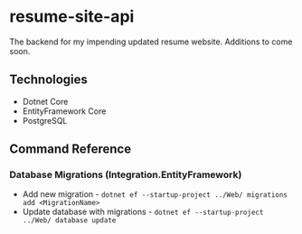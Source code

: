 # resume-site-api

The backend for my impending updated resume website. Additions to come soon.

## Technologies

* Dotnet Core
* EntityFramework Core
* PostgreSQL

## Command Reference

### Database Migrations (Integration.EntityFramework)

* Add new migration - `dotnet ef --startup-project ../Web/ migrations add <MigrationName>`
* Update database with migrations - `dotnet ef --startup-project ../Web/ database update`
